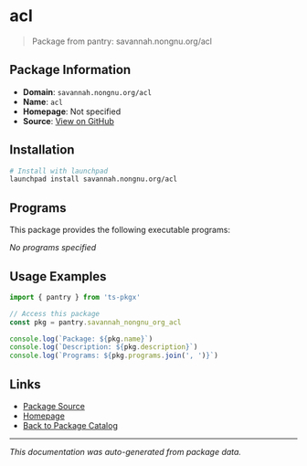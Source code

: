 # acl

> Package from pantry: savannah.nongnu.org/acl

## Package Information

- **Domain**: `savannah.nongnu.org/acl`
- **Name**: `acl`
- **Homepage**: Not specified
- **Source**: [View on GitHub](https://github.com/pkgxdev/pantry/tree/main/projects/savannah.nongnu.org/acl/package.yml)

## Installation

```bash
# Install with launchpad
launchpad install savannah.nongnu.org/acl
```

## Programs

This package provides the following executable programs:

*No programs specified*

## Usage Examples

```typescript
import { pantry } from 'ts-pkgx'

// Access this package
const pkg = pantry.savannah_nongnu_org_acl

console.log(`Package: ${pkg.name}`)
console.log(`Description: ${pkg.description}`)
console.log(`Programs: ${pkg.programs.join(', ')}`)
```

## Links

- [Package Source](https://github.com/pkgxdev/pantry/tree/main/projects/savannah.nongnu.org/acl/package.yml)
- [Homepage](#)
- [Back to Package Catalog](../package-catalog.md)

---

*This documentation was auto-generated from package data.*
